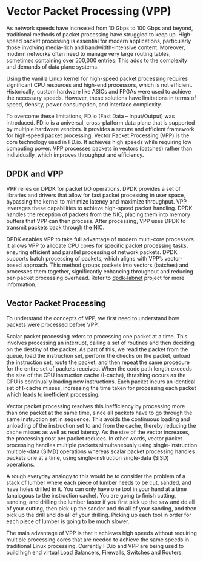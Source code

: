 # Vector Packet Processing (VPP)

As network speeds have increased from 10 Gbps to 100 Gbps and beyond, traditional methods of packet processing have struggled to keep up. High-speed packet processing is essential for modern applications, particularly those involving media-rich and bandwidth-intensive content. Moreover, modern networks often need to manage very large routing tables, sometimes containing over 500,000 entries. This adds to the complexity and demands of data plane systems.

Using the vanilla Linux kernel for high-speed packet processing requires significant CPU resources and high-end processors, which is not efficient. Historically, custom hardware like ASICs and FPGAs were used to achieve the necessary speeds. However, these solutions have limitations in terms of speed, density, power consumption, and interface complexity.

To overcome these limitations, FD.io (Fast Data – Input/Output) was introduced. FD.io is a universal, cross-platform data plane that is supported by multiple hardware vendors. It provides a secure and efficient framework for high-speed packet processing. Vector Packet Processing (VPP) is the core technology used in FD.io. It achieves high speeds while requiring low computing power. VPP processes packets in vectors (batches) rather than individually, which improves throughput and efficiency.

## DPDK and VPP

VPP relies on DPDK for packet I/O operations. DPDK provides a set of libraries and drivers that allow for fast packet processing in user space, bypassing the kernel to minimize latency and maximize throughput. VPP leverages these capabilities to achieve high-speed packet handling. DPDK handles the reception of packets from the NIC, placing them into memory buffers that VPP can then process. After processing, VPP uses DPDK to transmit packets back through the NIC.

DPDK enables VPP to take full advantage of modern multi-core processors. It allows VPP to allocate CPU cores for specific packet processing tasks, ensuring efficient and parallel processing of network packets. DPDK supports batch processing of packets, which aligns with VPP’s vector-based approach. This method groups packets into vectors (batches) and processes them together, significantly enhancing throughput and reducing per-packet processing overhead. Refer to [dpdk-labnet](https://github.com/ManiAm/dpdk-labnet) project for more information.

## Vector Packet Processing

To understand the concepts of VPP, we first need to understand how packets were processed before VPP.

Scalar packet processing refers to processing one packet at a time. This involves processing an interrupt, calling a set of routines and then deciding on the destiny of the packet. As part of this, we read the packet from the queue, load the instruction set, perform the checks on the packet, unload the instruction set, route the packet, and then repeat the same procedure for the entire set of packets received. When the code path length exceeds the size of the CPU instruction cache (I-cache), thrashing occurs as the CPU is continually loading new instructions. Each packet incurs an identical set of I-cache misses, increasing the time taken for processing each packet which leads to inefficient processing.

Vector packet processing resolves this inefficiency by processing more than one packet at the same time, since all packets have to go through the same instruction set in sequence. This avoids the continuous loading and unloading of the instruction set to and from the cache, thereby reducing the cache misses as well as read latency. As the size of the vector increases, the processing cost per packet reduces. In other words, vector packet processing handles multiple packets simultaneously using single-instruction multiple-data (SIMD) operations whereas scalar packet processing handles packets one at a time, using single-instruction single-data (SISD) operations.

A rough everyday analogy to this would be to consider the problem of a stack of lumber where each piece of lumber needs to be cut, sanded, and have holes drilled in it. You can only have one tool in your hand at a time (analogous to the instruction cache). You are going to finish cutting, sanding, and drilling the lumber faster if you first pick up the saw and do all of your cutting, then pick up the sander and do all of your sanding, and then pick up the drill and do all of your drilling. Picking up each tool in order for each piece of lumber is going to be much slower.

The main advantage of VPP is that it achieves high speeds without requiring multiple processing cores that are needed to achieve the same speeds in traditional Linux processing. Currently FD.io and VPP are being used to build high end virtual Load Balancers, Firewalls, Switches and Routers.
